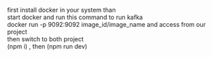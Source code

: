 first install docker in your system than  
start docker and run this command to run kafka
<br>
docker run -p 9092:9092 image_id/image_name and access from our project
<br>
then switch to both project 
<br>
(npm i) , then (npm run dev)
